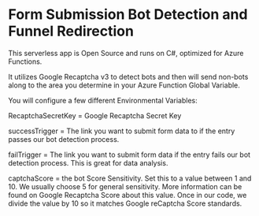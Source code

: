 # Form Submission Bot Detection and Funnel Redirection

This serverless app is Open Source and runs on C#, optimized for Azure Functions.

It utilizes Google Recaptcha v3 to detect bots and then will send non-bots along to the area you determine in your Azure Function Global Variable.

You will configure a few different Environmental Variables:

RecaptchaSecretKey = Google Recaptcha Secret Key

successTrigger = The link you want to submit form data to if the entry passes our bot detection process. 

failTrigger = The link you want to submit form data if the entry fails our bot detection process.  This is great for data analysis.

captchaScore = the bot Score Sensitivity. Set this to a value between 1 and 10. We usually choose 5 for general sensitivity. More information can be found on Google Recaptcha Score about this value.  Once in our code, we divide the value by 10 so it matches Google reCaptcha Score standards.
